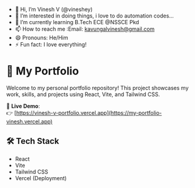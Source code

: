 - 👋 Hi, I’m Vinesh V (@vineshey)
- 👀 I’m interested in doing things, i love to do automation codes...
- 🌱 I’m currently learning B.Tech ECE @NSSCE Pkd
- 📫 How to reach me :Email: kavungalvinesh@gmail.com
- 😄 Pronouns: He/Him
- ⚡ Fun fact: I love everything!

  
# 💼 My Portfolio

Welcome to my personal portfolio repository! This project showcases my work, skills, and projects using React, Vite, and Tailwind CSS.

🚀 **Live Demo**:  
👉 [https://vinesh-v-portfolio.vercel.app](https://my-portfolio-vinesh.vercel.app)

## 🛠️ Tech Stack
- React
- Vite
- Tailwind CSS
- Vercel (Deployment)
